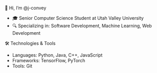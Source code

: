 👋 Hi, I’m @j-convey
- 🎓 Senior Computer Science Student at Utah Valley University
- 🔍 Specializing in: Software Development, Machine Learning, Web Development

🛠️ Technologies & Tools
- Languages: Python, Java, C++, JavaScript
- Frameworks: TensorFlow, PyTorch
- Tools: Git

<!---
j-convey/j-convey is a ✨ special ✨ repository because its `README.md` (this file) appears on your GitHub profile.
You can click the Preview link to take a look at your changes.
--->
